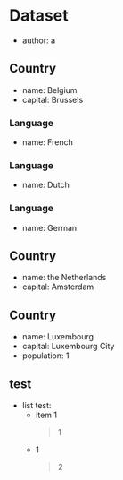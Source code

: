 # Dataset
- author: a

## Country
- name: Belgium
- capital: Brussels

### Language
- name: French

### Language
- name: Dutch

### Language
- name: German

## Country
- name: the Netherlands
- capital: Amsterdam

## Country
- name: Luxembourg
- capital: Luxembourg City
- population: $1$

## test
- list test:
  * item 1
    > 1
  * $1$
    > 2
